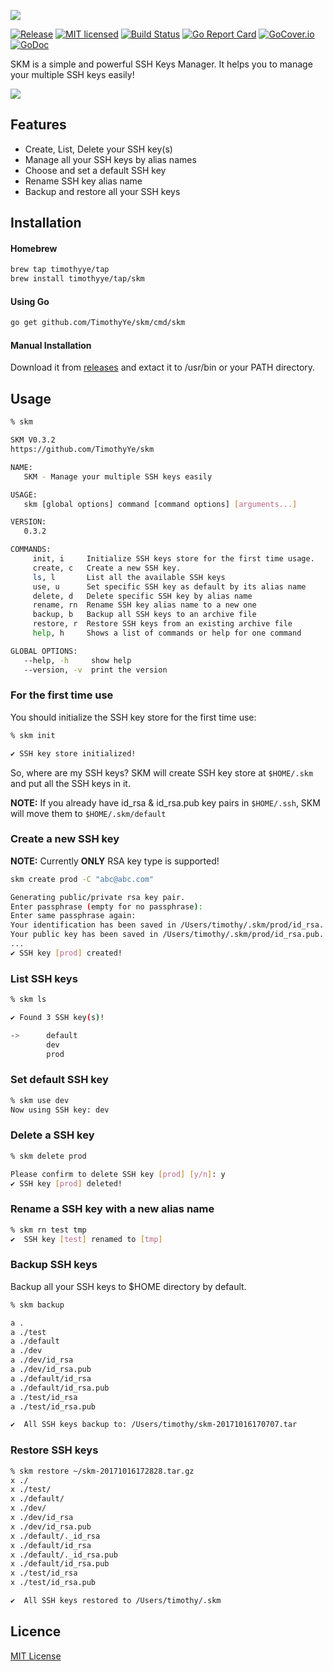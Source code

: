 ![](https://raw.githubusercontent.com/TimothyYe/skm/master/snapshots/skm.png)

[![Release][3]][4] [![MIT licensed][5]][6] [![Build Status][1]][2] [![Go Report Card][7]][8] [![GoCover.io][11]][12] [![GoDoc][9]][10]

[1]: https://travis-ci.org/TimothyYe/skm.svg?branch=master
[2]: https://travis-ci.org/TimothyYe/skm
[3]: https://img.shields.io/badge/release-v0.3.2-brightgreen.svg
[4]: https://github.com/TimothyYe/skm/releases
[5]: https://img.shields.io/dub/l/vibe-d.svg
[6]: LICENSE
[7]: https://goreportcard.com/badge/github.com/timothyye/skm
[8]: https://goreportcard.com/report/github.com/timothyye/skm
[9]: https://godoc.org/github.com/TimothyYe/skm?status.svg
[10]: https://godoc.org/github.com/TimothyYe/skm
[11]: https://img.shields.io/badge/gocover.io-81.8%25-green.svg
[12]: https://gocover.io/github.com/timothyye/skm

SKM is a simple and powerful SSH Keys Manager. It helps you to manage your multiple SSH keys easily!

![](https://github.com/TimothyYe/skm/blob/master/snapshots/demo.gif?raw=true)

## Features

* Create, List, Delete your SSH key(s)
* Manage all your SSH keys by alias names
* Choose and set a default SSH key
* Rename SSH key alias name
* Backup and restore all your SSH keys

## Installation

#### Homebrew

```bash
brew tap timothyye/tap
brew install timothyye/tap/skm
```

#### Using Go

```bash
go get github.com/TimothyYe/skm/cmd/skm
```

#### Manual Installation

Download it from [releases](https://github.com/TimothyYe/skm/releases) and extact it to /usr/bin or your PATH directory.

## Usage
```bash
% skm

SKM V0.3.2
https://github.com/TimothyYe/skm

NAME:
   SKM - Manage your multiple SSH keys easily

USAGE:
   skm [global options] command [command options] [arguments...]

VERSION:
   0.3.2

COMMANDS:
     init, i     Initialize SSH keys store for the first time usage.
     create, c   Create a new SSH key.
     ls, l       List all the available SSH keys
     use, u      Set specific SSH key as default by its alias name
     delete, d   Delete specific SSH key by alias name
     rename, rn  Rename SSH key alias name to a new one
     backup, b   Backup all SSH keys to an archive file
     restore, r  Restore SSH keys from an existing archive file
     help, h     Shows a list of commands or help for one command

GLOBAL OPTIONS:
   --help, -h     show help
   --version, -v  print the version
```

### For the first time use

You should initialize the SSH key store for the first time use:

```bash
% skm init

✔ SSH key store initialized!
```

So, where are my SSH keys?
SKM will create SSH key store at ```$HOME/.skm``` and put all the SSH keys in it.

__NOTE:__ If you already have id_rsa & id_rsa.pub key pairs in ```$HOME/.ssh```, SKM will move them to ```$HOME/.skm/default```

### Create a new SSH key
__NOTE:__ Currently __ONLY__ RSA key type is supported!

```bash
skm create prod -C "abc@abc.com"

Generating public/private rsa key pair.
Enter passphrase (empty for no passphrase):
Enter same passphrase again:
Your identification has been saved in /Users/timothy/.skm/prod/id_rsa.
Your public key has been saved in /Users/timothy/.skm/prod/id_rsa.pub.
...
✔ SSH key [prod] created!
```

### List SSH keys
```bash
% skm ls

✔ Found 3 SSH key(s)!

->      default
        dev
        prod
```
### Set default SSH key
```bash
% skm use dev
Now using SSH key: dev
```
### Delete a SSH key

```bash
% skm delete prod

Please confirm to delete SSH key [prod] [y/n]: y
✔ SSH key [prod] deleted!
```

### Rename a SSH key with a new alias name

```bash
% skm rn test tmp
✔  SSH key [test] renamed to [tmp]
```

### Backup SSH keys

Backup all your SSH keys to $HOME directory by default.

```bash
% skm backup

a .
a ./test
a ./default
a ./dev
a ./dev/id_rsa
a ./dev/id_rsa.pub
a ./default/id_rsa
a ./default/id_rsa.pub
a ./test/id_rsa
a ./test/id_rsa.pub

✔  All SSH keys backup to: /Users/timothy/skm-20171016170707.tar
```

### Restore SSH keys

```bash
% skm restore ~/skm-20171016172828.tar.gz                                                                                           
x ./
x ./test/
x ./default/
x ./dev/
x ./dev/id_rsa
x ./dev/id_rsa.pub
x ./default/._id_rsa
x ./default/id_rsa
x ./default/._id_rsa.pub
x ./default/id_rsa.pub
x ./test/id_rsa
x ./test/id_rsa.pub

✔  All SSH keys restored to /Users/timothy/.skm
```

## Licence

[MIT License](https://github.com/TimothyYe/skm/blob/master/LICENSE)
